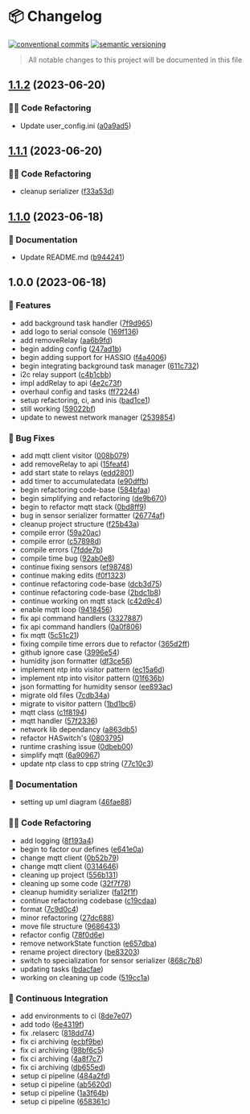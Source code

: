 # 📦 Changelog 
[![conventional commits](https://img.shields.io/badge/conventional%20commits-1.0.0-yellow.svg)](https://conventionalcommits.org)
[![semantic versioning](https://img.shields.io/badge/semantic%20versioning-2.0.0-green.svg)](https://semver.org)
> All notable changes to this project will be documented in this file

## [1.1.2](https://github.com/ZanzyTHEbar/ESP32GreenhouseTowerDIY/compare/v1.1.1...v1.1.2) (2023-06-20)


### 🧑‍💻 Code Refactoring

* Update user_config.ini ([a0a9ad5](https://github.com/ZanzyTHEbar/ESP32GreenhouseTowerDIY/commit/a0a9ad5e9ebc33352586a8f6efbfea676100db00))

## [1.1.1](https://github.com/ZanzyTHEbar/ESP32GreenhouseTowerDIY/compare/v1.1.0...v1.1.1) (2023-06-20)


### 🧑‍💻 Code Refactoring

* cleanup serializer ([f33a53d](https://github.com/ZanzyTHEbar/ESP32GreenhouseTowerDIY/commit/f33a53db516d198f2b167e444611039c36365094))

## [1.1.0](https://github.com/ZanzyTHEbar/ESP32GreenhouseTowerDIY/compare/v1.0.0...v1.1.0) (2023-06-18)


### 📝 Documentation

* Update README.md ([b944241](https://github.com/ZanzyTHEbar/ESP32GreenhouseTowerDIY/commit/b9442412ac55b0a36576bca5d22c3aadfa2c6640))

## 1.0.0 (2023-06-18)


### 🍕 Features

* add background task handler ([7f9d965](https://github.com/ZanzyTHEbar/ESP32GreenhouseTowerDIY/commit/7f9d9652ec51188cecebfd2e776007dd5767e54a))
* add logo to serial console ([169f136](https://github.com/ZanzyTHEbar/ESP32GreenhouseTowerDIY/commit/169f136b43dbdc34171118e671f1ee006935b9f4))
* add removeRelay ([aa6b9fd](https://github.com/ZanzyTHEbar/ESP32GreenhouseTowerDIY/commit/aa6b9fdf42b4f89757626d063ef28ee81243c39f))
* begin adding config ([247ad1b](https://github.com/ZanzyTHEbar/ESP32GreenhouseTowerDIY/commit/247ad1b8340b6e50109b7cb38dd77d7dc162f690))
* begin adding support for HASSIO ([f4a4006](https://github.com/ZanzyTHEbar/ESP32GreenhouseTowerDIY/commit/f4a4006fc36a378f9ec4ef652aeb424996f39a81))
* begin integrating background task manager ([611c732](https://github.com/ZanzyTHEbar/ESP32GreenhouseTowerDIY/commit/611c732598700a5a34641902c8e5e711c8793e47))
* i2c relay support ([c4b1cbb](https://github.com/ZanzyTHEbar/ESP32GreenhouseTowerDIY/commit/c4b1cbb55e8c29d10ea52566124e868feb2827f1))
* impl addRelay to api ([4e2c73f](https://github.com/ZanzyTHEbar/ESP32GreenhouseTowerDIY/commit/4e2c73f5ceaf15676d1a19be52be850a3a7c978f))
* overhaul config and tasks ([ff72244](https://github.com/ZanzyTHEbar/ESP32GreenhouseTowerDIY/commit/ff7224402902e162c923145cfe91ff86677751ea))
* setup refactoring, ci, and inis ([bad1ce1](https://github.com/ZanzyTHEbar/ESP32GreenhouseTowerDIY/commit/bad1ce1ed972c39e2f4ed75582dfc6000104231e))
* still working ([59022bf](https://github.com/ZanzyTHEbar/ESP32GreenhouseTowerDIY/commit/59022bf026c27d1fa8b6bcfb275aec0f4755df3e))
* update to newest network manager ([2539854](https://github.com/ZanzyTHEbar/ESP32GreenhouseTowerDIY/commit/253985408ced2049fb47e36dd6fde1e0742f3db0))


### 🐛 Bug Fixes

* add  mqtt client visitor ([008b079](https://github.com/ZanzyTHEbar/ESP32GreenhouseTowerDIY/commit/008b0793ece18bd0a37ea9847559e57404752caf))
* add removeRelay to api ([15feaf4](https://github.com/ZanzyTHEbar/ESP32GreenhouseTowerDIY/commit/15feaf4829c70c66a4eb47b02abc6f7a642066d5))
* add start state to relays ([edd2801](https://github.com/ZanzyTHEbar/ESP32GreenhouseTowerDIY/commit/edd2801c6a9a63cb19ba3c8e9ec0b5e79bc07e81))
* add timer to accumulatedata ([e90dffb](https://github.com/ZanzyTHEbar/ESP32GreenhouseTowerDIY/commit/e90dffb40a55c989c338791ef1b1b8ff8b91151f))
* begin refactoring code-base ([584bfaa](https://github.com/ZanzyTHEbar/ESP32GreenhouseTowerDIY/commit/584bfaa4a164f5f6a2a31f217db52fe18ec87216))
* begin simplifying and refactoring ([de9b670](https://github.com/ZanzyTHEbar/ESP32GreenhouseTowerDIY/commit/de9b6702342b0255bb6ba55b76eb7a2769c9dcd9))
* begin to refactor mqtt stack ([0bd8ff9](https://github.com/ZanzyTHEbar/ESP32GreenhouseTowerDIY/commit/0bd8ff90b524144a5a89fcba01a43d935ebe4166))
* bug in sensor serializer formatter ([26774af](https://github.com/ZanzyTHEbar/ESP32GreenhouseTowerDIY/commit/26774af5ab9e76a8dbb24303746e92ce84d81aa9))
* cleanup project structure ([f25b43a](https://github.com/ZanzyTHEbar/ESP32GreenhouseTowerDIY/commit/f25b43a0ad60696e15e5fafdd2175d03ef090d4a))
* compile error ([59a20ac](https://github.com/ZanzyTHEbar/ESP32GreenhouseTowerDIY/commit/59a20ac7c945881f59689965ba0dd4c5813decdf))
* compile error ([c57898d](https://github.com/ZanzyTHEbar/ESP32GreenhouseTowerDIY/commit/c57898dc30a83b830c8c30cc643561f615cf4178))
* compile errors ([7fdde7b](https://github.com/ZanzyTHEbar/ESP32GreenhouseTowerDIY/commit/7fdde7bbe970b10dafe5ef1c940fdfbc5f1e67f8))
* compile time bug ([92ab0e8](https://github.com/ZanzyTHEbar/ESP32GreenhouseTowerDIY/commit/92ab0e804696751d60af7a1266743a8189cb0d1f))
* continue fixing sensors ([ef98748](https://github.com/ZanzyTHEbar/ESP32GreenhouseTowerDIY/commit/ef98748f7f96cf03727c0a6a054240d080ade9e8))
* continue making edits ([f0f1323](https://github.com/ZanzyTHEbar/ESP32GreenhouseTowerDIY/commit/f0f13238a6e6fff713a0265e0bcfe2a4fc8f7e4e))
* continue refactoring code-base ([dcb3d75](https://github.com/ZanzyTHEbar/ESP32GreenhouseTowerDIY/commit/dcb3d75798599deaa3c4a6bd21f0178e0fb71aa7))
* continue refactoring code-base ([2bdc1b8](https://github.com/ZanzyTHEbar/ESP32GreenhouseTowerDIY/commit/2bdc1b8bc0cd16e176e3e6bd1cf0368c96c52355))
* continue working on mqtt stack ([c42d9c4](https://github.com/ZanzyTHEbar/ESP32GreenhouseTowerDIY/commit/c42d9c44ec2d3325caae869295da1b01f16bf78e))
* enable mqtt loop ([9418456](https://github.com/ZanzyTHEbar/ESP32GreenhouseTowerDIY/commit/94184566956d98a0f5e28d0d27f130e73efc7507))
* fix api command handlers ([3327887](https://github.com/ZanzyTHEbar/ESP32GreenhouseTowerDIY/commit/3327887e54671d9dce614896bef62d040ebe90c0))
* fix api command handlers ([0a0f806](https://github.com/ZanzyTHEbar/ESP32GreenhouseTowerDIY/commit/0a0f806283fb1280507ef1db9538304027100541))
* fix mqtt ([5c51c21](https://github.com/ZanzyTHEbar/ESP32GreenhouseTowerDIY/commit/5c51c212548154e2690fdf2c89ba7b476a53f419))
* fixing compile time errors due to refactor ([365d2ff](https://github.com/ZanzyTHEbar/ESP32GreenhouseTowerDIY/commit/365d2ff2c6c855ba025ef2729a9592680cc635de))
* github ignore case ([3996e54](https://github.com/ZanzyTHEbar/ESP32GreenhouseTowerDIY/commit/3996e541ccd244a9a5045c793d63810bb504932a))
* humidity json formatter ([df3ce56](https://github.com/ZanzyTHEbar/ESP32GreenhouseTowerDIY/commit/df3ce56cad9ae93e9cd550c7cfeae1391fe27b2a))
* implement ntp into visitor pattern ([ec15a6d](https://github.com/ZanzyTHEbar/ESP32GreenhouseTowerDIY/commit/ec15a6d86601800e3a94d1d309765debdfac75f1))
* implement ntp into visitor pattern ([01f636b](https://github.com/ZanzyTHEbar/ESP32GreenhouseTowerDIY/commit/01f636b7d49fffe0bda718e6e8f787afa00e2d53))
* json formatting for humidity sensor ([ee893ac](https://github.com/ZanzyTHEbar/ESP32GreenhouseTowerDIY/commit/ee893ace5fce674e574a0c613f118ccdbec9c43f))
* migrate old files ([7cdb34a](https://github.com/ZanzyTHEbar/ESP32GreenhouseTowerDIY/commit/7cdb34a376593182c0bd6f17a1585d215412d722))
* migrate to visitor pattern ([1bd1bc6](https://github.com/ZanzyTHEbar/ESP32GreenhouseTowerDIY/commit/1bd1bc69e6a3cc6db1d1e1be075842b6901ee374))
* mqtt class ([c1f8194](https://github.com/ZanzyTHEbar/ESP32GreenhouseTowerDIY/commit/c1f8194c59a89c9cf42f8ab0adb4160510b2a29f))
* mqtt handler ([57f2336](https://github.com/ZanzyTHEbar/ESP32GreenhouseTowerDIY/commit/57f23365ca524200709f9045cd673a6e61a76025))
* network lib dependancy ([a863db5](https://github.com/ZanzyTHEbar/ESP32GreenhouseTowerDIY/commit/a863db5becb4ef52df80d4b6a1409ab43577338b))
* refactor HASwitch's ([0803795](https://github.com/ZanzyTHEbar/ESP32GreenhouseTowerDIY/commit/080379553b2ec23fa7202dbc2dd199198b6d17ba))
* runtime crashing issue ([0dbeb00](https://github.com/ZanzyTHEbar/ESP32GreenhouseTowerDIY/commit/0dbeb0009ba8aff0ad46a5e90c2b0022f663f13e))
* simplify mqtt ([6a90967](https://github.com/ZanzyTHEbar/ESP32GreenhouseTowerDIY/commit/6a90967a27a603a6ae651852109e3833ee938abb))
* update ntp class to cpp string ([77c10c3](https://github.com/ZanzyTHEbar/ESP32GreenhouseTowerDIY/commit/77c10c32b788e3d80dee92ff4c37dd66ca36e321))


### 📝 Documentation

* setting up uml diagram ([46fae88](https://github.com/ZanzyTHEbar/ESP32GreenhouseTowerDIY/commit/46fae88a9499d9573cb7490f974bf572ac247fec))


### 🧑‍💻 Code Refactoring

* add logging ([8f193a4](https://github.com/ZanzyTHEbar/ESP32GreenhouseTowerDIY/commit/8f193a49e6c983112ce854be5c7c40b4fba00f39))
* begin to factor our defines ([e641e0a](https://github.com/ZanzyTHEbar/ESP32GreenhouseTowerDIY/commit/e641e0a6d7df69798441ae0cb3422ea4a3643d58))
* change mqtt client ([0b52b79](https://github.com/ZanzyTHEbar/ESP32GreenhouseTowerDIY/commit/0b52b7925438cc42fe2330338bf3f2a339ef564c))
* change mqtt client ([0314646](https://github.com/ZanzyTHEbar/ESP32GreenhouseTowerDIY/commit/0314646071b6887822d493dd5a0d7f475997d083))
* cleaning up project ([556b131](https://github.com/ZanzyTHEbar/ESP32GreenhouseTowerDIY/commit/556b13148539f271018cc8a0223dab23e9232e92))
* cleaning up some code ([32f7f78](https://github.com/ZanzyTHEbar/ESP32GreenhouseTowerDIY/commit/32f7f783e8e50064346792648b0ae970890f394a))
* cleanup humidity serializer ([fa12f1f](https://github.com/ZanzyTHEbar/ESP32GreenhouseTowerDIY/commit/fa12f1f6bb62a6a710698b5daa184df1868198b0))
* continue refactoring codebase ([c19cdaa](https://github.com/ZanzyTHEbar/ESP32GreenhouseTowerDIY/commit/c19cdaa794817658802f144bca5092660d83dd98))
* format ([7c9d0c4](https://github.com/ZanzyTHEbar/ESP32GreenhouseTowerDIY/commit/7c9d0c4aa561fe973a31b7a1eabc7af016cb065a))
* minor refactoring ([27dc688](https://github.com/ZanzyTHEbar/ESP32GreenhouseTowerDIY/commit/27dc688cc55856ee1f4ea10f6834cf58fa7f1684))
* move file structure ([9686433](https://github.com/ZanzyTHEbar/ESP32GreenhouseTowerDIY/commit/9686433bc97b8b087e833f835c4637797c870f43))
* refactor config ([78f0d6e](https://github.com/ZanzyTHEbar/ESP32GreenhouseTowerDIY/commit/78f0d6ea3db36369b0e36a4646da9d2f4837b638))
* remove networkState function ([e657dba](https://github.com/ZanzyTHEbar/ESP32GreenhouseTowerDIY/commit/e657dba58dc2aa7cce9036f65f8fe97e77e7cead))
* rename project directory ([be83203](https://github.com/ZanzyTHEbar/ESP32GreenhouseTowerDIY/commit/be83203ec80870f751e74649f8f8486c7c50b1bf))
* switch to specialization for sensor serializer ([868c7b8](https://github.com/ZanzyTHEbar/ESP32GreenhouseTowerDIY/commit/868c7b81d79d07dc434cd3184d5f2448f0c7cc6e))
* updating tasks ([bdacfae](https://github.com/ZanzyTHEbar/ESP32GreenhouseTowerDIY/commit/bdacfae8395808c8307538807a23319a0802dc0f))
* working on cleaning up code ([519cc1a](https://github.com/ZanzyTHEbar/ESP32GreenhouseTowerDIY/commit/519cc1a02d1d3f2b82dbadd64f2a1f9cfab31869))


### 🔁 Continuous Integration

* add environments to ci ([8de7e07](https://github.com/ZanzyTHEbar/ESP32GreenhouseTowerDIY/commit/8de7e07b6fbd442c9572beed04647415daf28b34))
* add todo ([6e4319f](https://github.com/ZanzyTHEbar/ESP32GreenhouseTowerDIY/commit/6e4319fe2e0d0dc310e13d7eb36a292b6c97a207))
* fix .relaserc ([818dd74](https://github.com/ZanzyTHEbar/ESP32GreenhouseTowerDIY/commit/818dd7404fc5c20b7a4140e1489bfc77333be8ef))
* fix ci archiving ([ecbf9be](https://github.com/ZanzyTHEbar/ESP32GreenhouseTowerDIY/commit/ecbf9be1a3423138f5c03c34ec0f3d2b0a7f89a2))
* fix ci archiving ([98bf6c5](https://github.com/ZanzyTHEbar/ESP32GreenhouseTowerDIY/commit/98bf6c528554d44570e8d0d65ebc6012fc912e98))
* fix ci archiving ([4a8f7c7](https://github.com/ZanzyTHEbar/ESP32GreenhouseTowerDIY/commit/4a8f7c7c11025cbb7c9ea4ad79adc9aed4ed1848))
* fix ci archiving ([db655ed](https://github.com/ZanzyTHEbar/ESP32GreenhouseTowerDIY/commit/db655edebd734e742322cf00818c3506d11520a9))
* setup ci pipeline ([484a2fd](https://github.com/ZanzyTHEbar/ESP32GreenhouseTowerDIY/commit/484a2fd2d66bc6ae4e30399550d0460500a729a3))
* setup ci pipeline ([ab5620d](https://github.com/ZanzyTHEbar/ESP32GreenhouseTowerDIY/commit/ab5620d3c29f631d47e450a37e2f4eae48a5923a))
* setup ci pipeline ([1a3f64b](https://github.com/ZanzyTHEbar/ESP32GreenhouseTowerDIY/commit/1a3f64b15beba70a4255e07a430656b16c5ec60a))
* setup ci pipeline ([658361c](https://github.com/ZanzyTHEbar/ESP32GreenhouseTowerDIY/commit/658361c78b55be2d5e40dc3f17d3576900d96c7f))
